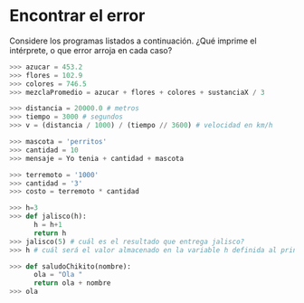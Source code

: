 # Encontrar el error
Considere los programas listados a continuación. ¿Qué imprime el intérprete, o que error arroja en cada caso?

``` python
>>> azucar = 453.2
>>> flores = 102.9
>>> colores = 746.5
>>> mezclaPromedio = azucar + flores + colores + sustanciaX / 3
```

```python
>>> distancia = 20000.0 # metros
>>> tiempo = 3000 # segundos
>>> v = (distancia / 1000) / (tiempo // 3600) # velocidad en km/h
```

```python
>>> mascota = 'perritos'
>>> cantidad = 10
>>> mensaje = Yo tenia + cantidad + mascota
```

```python
>>> terremoto = '1000'
>>> cantidad = '3'
>>> costo = terremoto * cantidad
```

```python
>>> h=3
>>> def jalisco(h):
      h = h+1
      return h
>>> jalisco(5) # cuál es el resultado que entrega jalisco?
>>> h # cuál será el valor almacenado en la variable h definida al principio?
```

```python
>>> def saludoChikito(nombre):
      ola = "Ola "
      return ola + nombre
>>> ola
```